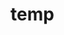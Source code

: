 # temp





































































































